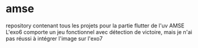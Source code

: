 # amse
repository contenant tous les projets pour la partie flutter de l'uv AMSE
L'exo6 comporte un jeu fonctionnel avec détection de victoire, mais je n'ai pas réussi à intégrer l'image sur l'exo7
